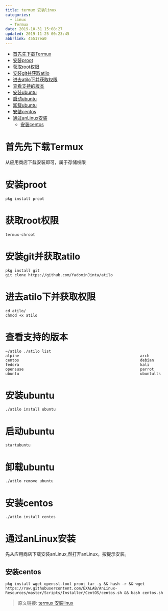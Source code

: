 ```yaml
---
title: termux 安装linux
categories: 
  - Linux
  - Termux
date: 2019-10-31 15:08:27
updated: 2019-11-25 00:23:45
abbrlink: 45517ea0
---
```

<div id='my_toc'>

- [首先先下载Termux](/blog/45517ea0/#首先先下载Termux)
- [安装proot](/blog/45517ea0/#安装proot)
- [获取root权限](/blog/45517ea0/#获取root权限)
- [安装git并获取atilo](/blog/45517ea0/#安装git并获取atilo)
- [进去atilo下并获取权限](/blog/45517ea0/#进去atilo下并获取权限)
- [查看支持的版本](/blog/45517ea0/#查看支持的版本)
- [安装ubuntu](/blog/45517ea0/#安装ubuntu)
- [启动ubuntu](/blog/45517ea0/#启动ubuntu)
- [卸载ubuntu](/blog/45517ea0/#卸载ubuntu)
- [安装centos](/blog/45517ea0/#安装centos)
- [通过anLinux安装](/blog/45517ea0/#通过anLinux安装)
    - [安装centos](/blog/45517ea0/#安装centos)

</div>
<!--more-->
<script>if (navigator.platform.search('arm')==-1){document.getElementById('my_toc').style.display = 'none';}</script>

<!--end-->
# 首先先下载Termux

从应用商店下载安装即可，属于存储权限
# 安装proot
```shell
pkg install proot
```
# 获取root权限
```shell
termux-chroot
```
# 安装git并获取atilo
```shell
pkg install git
git clone https://github.com/YadominJinta/atilo
```
# 进去atilo下并获取权限
```shell
cd atilo/
chmod +x atilo
```
# 查看支持的版本
```shell
~/atilo ./atilo list  
alpine                                                     arch                                                       centos                                                     debian                                                     fedora                                                     kali                                                       opensuse                                                   parrot                                                     ubuntu                                                     ubuntults
```

# 安装ubuntu
```shell
./atilo install ubuntu
```
# 启动ubuntu
```shell
startubuntu
```
# 卸载ubuntu
```shell
./atilo remove ubuntu
```
# 安装centos
```shell
./atilo install centos
```
# 通过anLinux安装
先从应用商店下载安装anLinux,然打开anLinux，按提示安装。
## 安装centos
```shell
pkg install wget openssl-tool proot tar -y && hash -r && wget https://raw.githubusercontent.com/EXALAB/AnLinux-Resources/master/Scripts/Installer/CentOS/centos.sh && bash centos.sh
```

>原文链接: [termux 安装linux](https://lanlan2017.github.io/blog/45517ea0/)
